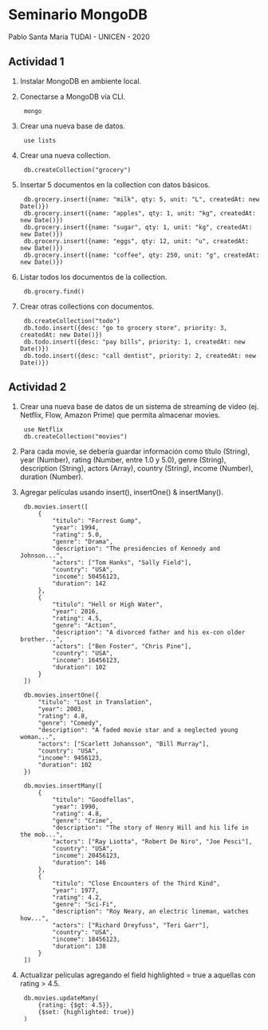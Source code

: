 # Seminario MongoDB

Pablo Santa María
TUDAI - UNICEN - 2020

## Actividad 1

1. Instalar MongoDB en ambiente local.
2. Conectarse a MongoDB vía CLI.

        mongo

3. Crear una nueva base de datos.

        use lists

4. Crear una nueva collection.

        db.createCollection("grocery")

5. Insertar 5 documentos en la collection con datos básicos.

        db.grocery.insert({name: "milk", qty: 5, unit: "L", createdAt: new Date()})
        db.grocery.insert({name: "apples", qty: 1, unit: "kg", createdAt: new Date()})
        db.grocery.insert({name: "sugar", qty: 1, unit: "kg", createdAt: new Date()})
        db.grocery.insert({name: "eggs", qty: 12, unit: "u", createdAt: new Date()})
        db.grocery.insert({name: "coffee", qty: 250, unit: "g", createdAt: new Date()})

6. Listar todos los documentos de la collection.

        db.grocery.find()

7. Crear otras collections con documentos.

        db.createCollection("todo")
        db.todo.insert({desc: "go to grocery store", priority: 3, createdAt: new Date()})
        db.todo.insert({desc: "pay bills", priority: 1, createdAt: new Date()})
        db.todo.insert({desc: "call dentist", priority: 2, createdAt: new Date()})

## Actividad 2

1. Crear una nueva base de datos de un sistema de streaming de video (ej. Netflix, Flow, Amazon Prime) que permita almacenar movies.

        use Netflix
        db.createCollection("movies")

2. Para cada movie, se debería guardar información como título (String), year (Number), rating (Number, entre 1.0 y 5.0), genre (String), description (String), actors (Array<String>), country (String), income (Number), duration (Number).
3. Agregar películas usando insert(), insertOne() & insertMany().

        db.movies.insert([
            {
                "titulo": "Forrest Gump",
                "year": 1994,
                "rating": 5.0,
                "genre": "Drama",
                "description": "The presidencies of Kennedy and Johnson...",
                "actors": ["Tom Hanks", "Sally Field"],
                "country": "USA",
                "income": 50456123,
                "duration": 142
            },
            {
                "titulo": "Hell or High Water",
                "year": 2016,
                "rating": 4.5,
                "genre": "Action",
                "description": "A divorced father and his ex-con older brother...",
                "actors": ["Ben Foster", "Chris Pine"],
                "country": "USA",
                "income": 16456123,
                "duration": 102
            }
        ])

        db.movies.insertOne({
            "titulo": "Lost in Translation",
            "year": 2003,
            "rating": 4.8,
            "genre": "Comedy",
            "description": "A faded movie star and a neglected young woman...",
            "actors": ["Scarlett Johansson", "Bill Murray"],
            "country": "USA",
            "income": 9456123,
            "duration": 102
        })

        db.movies.insertMany([
            {
                "titulo": "Goodfellas",
                "year": 1990,
                "rating": 4.8,
                "genre": "Crime",
                "description": "The story of Henry Hill and his life in the mob...",
                "actors": ["Ray Liotta", "Robert De Niro", "Joe Pesci"],
                "country": "USA",
                "income": 20456123,
                "duration": 146
            },
            {
                "titulo": "Close Encounters of the Third Kind",
                "year": 1977,
                "rating": 4.2,
                "genre": "Sci-Fi",
                "description": "Roy Neary, an electric lineman, watches how...",
                "actors": ["Richard Dreyfuss", "Teri Garr"],
                "country": "USA",
                "income": 18456123,
                "duration": 138
            }
        ])

4. Actualizar películas agregando el field highlighted = true a aquellas con rating > 4.5.

        db.movies.updateMany(
            {rating: {$gt: 4.5}},
            {$set: {highlighted: true}}
        )
